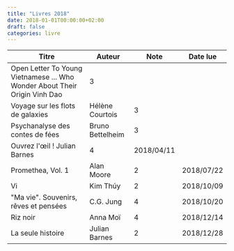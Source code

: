 ```yaml
---
title: "Livres 2018"
date: 2018-01-01T00:00:00+02:00
draft: false
categories: livre
---
```


| Titre      | Auteur | Note | Date lue |
| ----------- | ----------- | ----------- | ----------- |
| Open Letter To Young Vietnamese ... Who Wonder About Their Origin	Vinh Dao	| 3 | |
| Voyage sur les flots de galaxies |	Hélène Courtois |	3 | |
| Psychanalyse des contes de fées |	Bruno Bettelheim |	3 | |
| Ouvrez l'œil ! 	Julian Barnes |	4 |		2018/04/11 |
| Promethea, Vol. 1 |	Alan Moore |	2 |		2018/07/22 |
| Vi |	Kim Thúy |	2 |		2018/10/09 |
| "Ma vie". Souvenirs, rêves et pensées	 | C.G. Jung	 |4 |		2018/10/20 |
| Riz noir |	Anna Moï |	4 |		2018/12/14 |
| La seule histoire |	Julian Barnes |	2 |		2018/12/28 |
